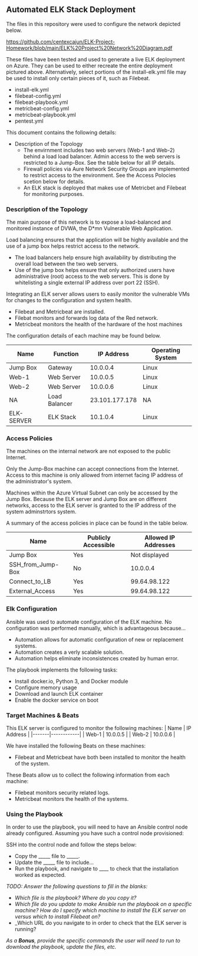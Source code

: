 ## Automated ELK Stack Deployment

The files in this repository were used to configure the network depicted below.

https://github.com/centexcajun/ELK-Project-Homework/blob/main/ELK%20Project%20Network%20Diagram.pdf

These files have been tested and used to generate a live ELK deployment on Azure. They can be used to either recreate the entire deployment pictured above. Alternatively, select portions of the install-elk.yml file may be used to install only certain pieces of it, such as Filebeat.

  - install-elk.yml
  - filebeat-config.yml
  - filebeat-playbook.yml
  - metricbeat-config.yml
  - metricbeat-playbook.yml
  - pentest.yml

This document contains the following details:
- Description of the Topology
  - The envirnment includes two web servers (Web-1 and Web-2) behind a load load balancer. Admin access to the web servers is restricted to a Jump-Box. See the table below for all IP details.
  - Firewall policies via Aure Network Security Groups are implemented to restrict access to the environment. See the Access Polocies scetion below for details.
  - An ELK stack is deployed that makes use of Metricbet and Filebeat for monitoring purposes.


### Description of the Topology

The main purpose of this network is to expose a load-balanced and monitored instance of DVWA, the D*mn Vulnerable Web Application.

Load balancing ensures that the application will be highly available and the use of a jump box helps restrict access to the network.
  - The load balancers help ensure high availability by distributing the overall load between the two web servers.
  - Use of the jump box helps ensure that only authorized users have administrative (root) access to the web servers. This is done by whitelisting a single external IP address over port 22 (SSH).

Integrating an ELK server allows users to easily monitor the vulnerable VMs for changes to the configuration and system health.
  - Filebeat and Metricbeat are installed.
  - Filebat monitors and forwards log data of the Red network.
  - Metricbeat monitors the health of the hardware of the host machines

The configuration details of each machine may be found below.

| Name       | Function      | IP Address     | Operating System |
|------------|---------------|----------------|------------------|
| Jump Box   | Gateway       | 10.0.0.4       | Linux            |
| Web-1      | Web Server    | 10.0.0.5       | Linux            |
| Web-2      | Web Server    | 10.0.0.6       | Linux            |
| NA         | Load Balancer | 23.101.177.178 | NA               |
| ELK-SERVER | ELK Stack     | 10.1.0.4       | Linux            |


### Access Policies

The machines on the internal network are not exposed to the public Internet. 

Only the Jump-Box machine can accept connections from the Internet. Access to this machine is only allowed from internet facing IP address of the administrator's system.

Machines within the Azure Virtual Subnet can only be accessed by the Jump Box.
Because the ELK server and Jump Box are on different networks, access to the ELK server is granted to the IP address of the system adminstrtors system.

A summary of the access policies in place can be found in the table below.

| Name              | Publicly Accessible | Allowed IP Addresses |
|-------------------|---------------------|----------------------|
| Jump Box          | Yes                 | Not displayed        |
| SSH_from_Jump-Box | No                  | 10.0.0.4             |
| Connect_to_LB     | Yes                 | 99.64.98.122         |
| External_Access   | Yes                 | 99.64.98.122         |

### Elk Configuration

Ansible was used to automate configuration of the ELK machine. No configuration was performed manually, which is advantageous because...

  - Automation allows for automatic configuration of new or replacement systems.
  - Automation creates a verly scalable solution.
  - Automation helps eliminate inconsistences created by human error.
 
  
The playbook implements the following tasks:

  - Install docker.io, Python 3, and Docker module
  - Configure memory usage
  - Download and launch ELK container
  - Enable the docker service on boot

### Target Machines & Beats
This ELK server is configured to monitor the following machines:
| Name  | IP Address |
|-------|------------|
| Web-1 | 10.0.0.5   |
| Web-2 | 10.0.0.6   |

We have installed the following Beats on these machines:

  - Filebeat and Metricbeat have both been installed to monitor the health of the system.
  
These Beats allow us to collect the following information from each machine:
  - Filebeat monitors security related logs.
  - Metricbeat monitors the health of the systems.

### Using the Playbook
In order to use the playbook, you will need to have an Ansible control node already configured. Assuming you have such a control node provisioned: 

SSH into the control node and follow the steps below:
- Copy the _____ file to _____.
- Update the _____ file to include...
- Run the playbook, and navigate to ____ to check that the installation worked as expected.

_TODO: Answer the following questions to fill in the blanks:_
- _Which file is the playbook? Where do you copy it?_
- _Which file do you update to make Ansible run the playbook on a specific machine? How do I specify which machine to install the ELK server on versus which to install Filebeat on?_
- _Which URL do you navigate to in order to check that the ELK server is running?

_As a **Bonus**, provide the specific commands the user will need to run to download the playbook, update the files, etc._

